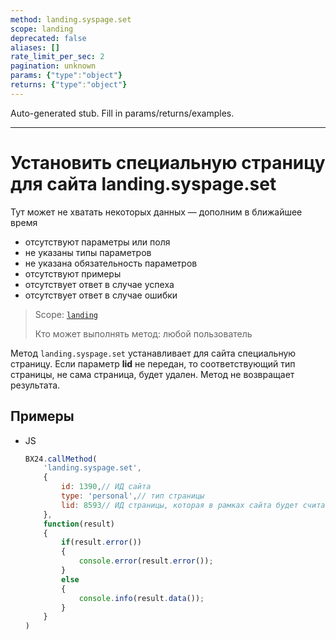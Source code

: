 ```yaml
---
method: landing.syspage.set
scope: landing
deprecated: false
aliases: []
rate_limit_per_sec: 2
pagination: unknown
params: {"type":"object"}
returns: {"type":"object"}
---
```


Auto-generated stub. Fill in params/returns/examples.

---

# Установить специальную страницу для сайта landing.syspage.set



Тут может не хватать некоторых данных — дополним в ближайшее время







- отсутствуют параметры или поля
- не указаны типы параметров
- не указана обязательность параметров
- отсутствуют примеры
- отсутствует ответ в случае успеха
- отсутствует ответ в случае ошибки





> Scope: [`landing`](../../../scopes/permissions.md)
>
> Кто может выполнять метод: любой пользователь

Метод `landing.syspage.set` устанавливает для сайта специальную страницу. Если параметр **lid** не передан, то соответствующий тип страницы, не сама страница, будет удален. Метод не возвращает результата.

## Примеры



- JS

    ```js
    BX24.callMethod(
        'landing.syspage.set',
        {
            id: 1390,// ИД сайта
            type: 'personal',// тип страницы
            lid: 8593// ИД страницы, которая в рамках сайта будет считаться данного типа
        },
        function(result)
        {
            if(result.error())
            {
                console.error(result.error());
            }
            else
            {
                console.info(result.data());
            }
        }
    )
    ```




